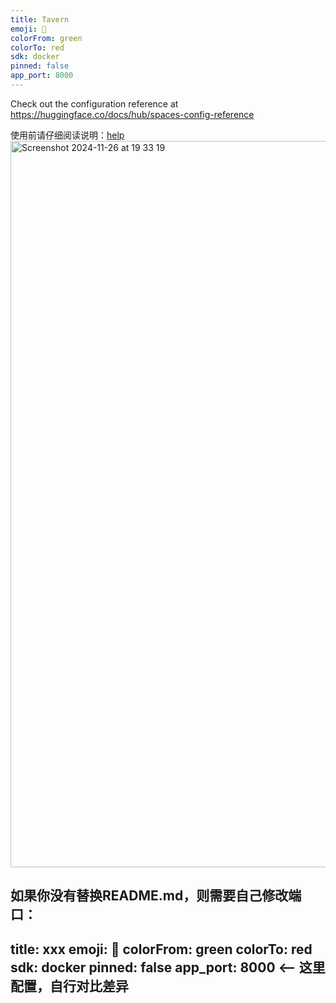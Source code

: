 ```yaml
---
title: Tavern
emoji: 🐨
colorFrom: green
colorTo: red
sdk: docker
pinned: false
app_port: 8000
---
```


Check out the configuration reference at https://huggingface.co/docs/hub/spaces-config-reference

使用前请仔细阅读说明：[help](help.md)
<img width="1162" alt="Screenshot 2024-11-26 at 19 33 19" src="https://github.com/user-attachments/assets/db412195-2c6c-414b-bd9b-fcfa57ea4374">


如果你没有替换README.md，则需要自己修改端口：
---
title: xxx
emoji: 🐨
colorFrom: green
colorTo: red
sdk: docker
pinned: false
app_port: 8000 <-- 这里配置，自行对比差异
---
